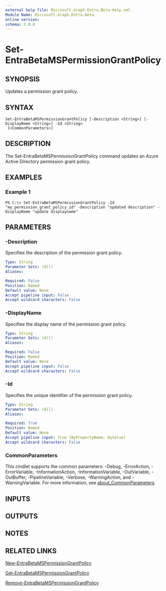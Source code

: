 ```yaml
---
external help file: Microsoft.Graph.Entra.Beta-Help.xml
Module Name: Microsoft.Graph.Entra.Beta
online version:
schema: 2.0.0
---
```


# Set-EntraBetaMSPermissionGrantPolicy

## SYNOPSIS
Updates a permission grant policy.

## SYNTAX

```
Set-EntraBetaMSPermissionGrantPolicy [-Description <String>] [-DisplayName <String>] -Id <String>
 [<CommonParameters>]
```

## DESCRIPTION
The Set-EntraBetaMSPermissionGrantPolicy command updates an Azure Active Directory permission grant policy.

## EXAMPLES

### Example 1
```
PS C:\> Set-EntraBetaMSPermissionGrantPolicy -Id "my_permission_grant_policy_id" -Description "updated description" -DisplayName "update displayname"
```

## PARAMETERS

### -Description
Specifies the description of the permission grant policy.

```yaml
Type: String
Parameter Sets: (All)
Aliases:

Required: False
Position: Named
Default value: None
Accept pipeline input: False
Accept wildcard characters: False
```

### -DisplayName
Specifies the display name of the permission grant policy.

```yaml
Type: String
Parameter Sets: (All)
Aliases:

Required: False
Position: Named
Default value: None
Accept pipeline input: False
Accept wildcard characters: False
```

### -Id
Specifies the unique identifier of the permission grant policy.

```yaml
Type: String
Parameter Sets: (All)
Aliases:

Required: True
Position: Named
Default value: None
Accept pipeline input: True (ByPropertyName, ByValue)
Accept wildcard characters: False
```

### CommonParameters
This cmdlet supports the common parameters: -Debug, -ErrorAction, -ErrorVariable, -InformationAction, -InformationVariable, -OutVariable, -OutBuffer, -PipelineVariable, -Verbose, -WarningAction, and -WarningVariable. For more information, see [about_CommonParameters](https://go.microsoft.com/fwlink/?LinkID=113216).

## INPUTS

## OUTPUTS

## NOTES

## RELATED LINKS

[New-EntraBetaMSPermissionGrantPolicy]()

[Get-EntraBetaMSPermissionGrantPolicy]()

[Remove-EntraBetaMSPermissionGrantPolicy]()

